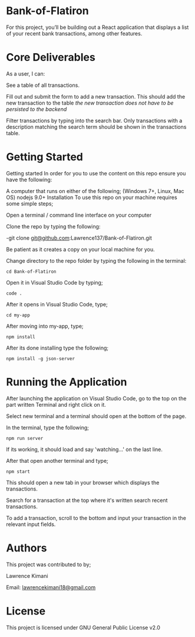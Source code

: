 # Bank-of-Flatiron
For this project, you’ll be building out a React application that displays a
list of your recent bank transactions, among other features.

# Core Deliverables
As a user, I can:

See a table of all transactions.


 Fill out and submit the form to add a new transaction. This should add the new transaction to the table *the new transaction does not have to be persisted to the backend*


Filter transactions by typing into the search bar. Only transactions with a description matching the search term should be shown in the transactions table.

# Getting Started
Getting started In order for you to use the content on this repo ensure you have the following:

A computer that runs on either of the following; (Windows 7+, Linux, Mac OS) nodejs 9.0+ Installation To use this repo on your machine requires some simple steps;

Open a terminal / command line interface on your computer

Clone the repo by typing the following:

-git clone git@github.com:Lawrence137/Bank-of-Flatiron.git

Be patient as it creates a copy on your local machine for you.

Change directory to the repo folder by typing the following in the terminal:

 `cd Bank-of-Flatiron`

 Open it in Visual Studio Code by typing;

`code .`

After it opens in Visual Studio Code, type;

`cd my-app`

After moving into my-app, type;

`npm install`

After its done installing type the following;

`npm install -g json-server`

# Running the Application


After launching the application on Visual Studio Code, go to the top on the part written Terminal and right click on it.

Select new terminal and a terminal should open at the bottom of the page.

In the terminal, type the following;

 ``npm run server``
 
 If its working, it should load and say 'watching...' on the last line.


After that open another terminal and type;

 `npm start`
 
  This should open a new tab in your browser which displays the transactions.

 Search for a transaction at the top where it's written search recent transactions.

To add a transaction, scroll to the bottom and input your transaction in the relevant input fields.

# Authors

This project was contributed to by;

Lawrence Kimani

Email: lawrencekimani18@gmail.com

# License 

This project is licensed under GNU General Public License v2.0